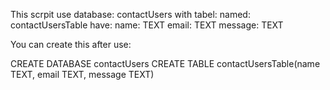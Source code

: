 This scrpit use database: contactUsers 
	with tabel:
		named: contactUsersTable
		have:
			name: TEXT
			email: TEXT
			message: TEXT

You can create this after use:

CREATE DATABASE contactUsers
CREATE TABLE contactUsersTable(name TEXT, email TEXT, message TEXT)